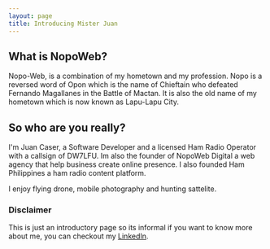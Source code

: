 ```yaml
---
layout: page
title: Introducing Mister Juan
---
```


## What is NopoWeb?

Nopo-Web, is a combination of my hometown and my profession. Nopo is a reversed word of Opon which is the name of Chieftain who defeated Fernando Magallanes in the Battle of Mactan. It is also the old name of my hometown which is now known as Lapu-Lapu City.

## So who are you really?

I'm Juan Caser, a Software Developer and a licensed Ham Radio Operator with a callsign of DW7LFU. Im also the founder of NopoWeb Digital a web agency that help business create online presence. I also founded Ham Philippines a ham radio content platform.

I enjoy flying drone, mobile photography and hunting sattelite.

### Disclaimer

This is just an introductory page so its informal if you want to know more about me, you can checkout my <a href="https://in.linkedin.com/in/juancaser" target="_blank">LinkedIn</a>.

